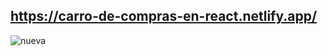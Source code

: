 ## https://carro-de-compras-en-react.netlify.app/

![nueva](https://user-images.githubusercontent.com/68760595/150699933-4664b96e-a651-4621-ac38-af58eea57168.png)


